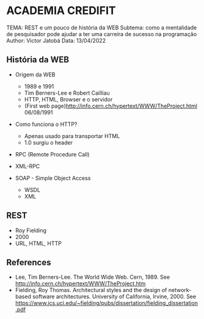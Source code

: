# ACADEMIA CREDIFIT

TEMA: REST e um pouco de história da WEB
Subtema: como a mentalidade de pesquisador pode ajudar a ter uma carreira de sucesso na programação
Author: Victor Jatobá
Data: 13/04/2022

## História da WEB

- Origem da WEB
  - 1989 e 1991
  - Tim Berners-Lee e Robert Cailliau
  - HTTP, HTML, Browser e o servidor
  - (First web page)<http://info.cern.ch/hypertext/WWW/TheProject.html> 06/08/1991

- Como funciona o HTTP?
  - Apenas usado para transportar HTML
  - 1.0 surgiu o header

- RPC (Remote Procedure Call)
- XML-RPC
- SOAP - Simple Object Access
  - WSDL
  - XML

## REST

- Roy Fielding
- 2000
- URL, HTML, HTTP

## References

- Lee, Tim Berners-Lee. The World Wide Web. Cern, 1989. See <http://info.cern.ch/hypertext/WWW/TheProject.htm>
- Fielding, Roy Thomas. Architectural styles and the design of network-based software architectures. University of California, Irvine, 2000. See <https://www.ics.uci.edu/~fielding/pubs/dissertation/fielding_dissertation.pdf>
